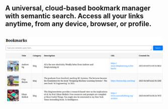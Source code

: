 A universal, cloud-based bookmark manager with semantic search. Access all your links anytime, from any device, browser, or profile.
---
![image](images/screenshot.png)
---
